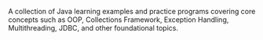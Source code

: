 A collection of Java learning examples and practice programs covering core concepts such as OOP, Collections Framework, Exception Handling, Multithreading, JDBC, and other foundational topics.
